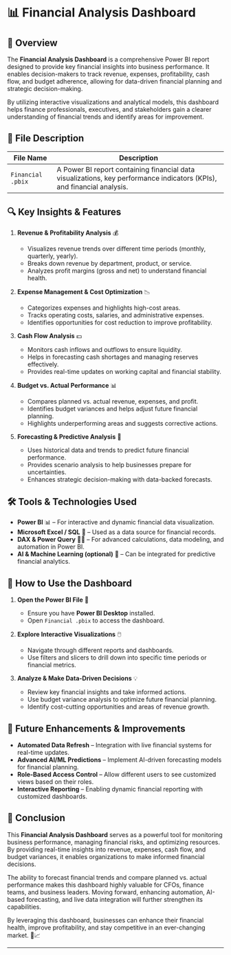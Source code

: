 # 📊 **Financial Analysis Dashboard**  

## 📌 **Overview**  
The **Financial Analysis Dashboard** is a comprehensive Power BI report designed to provide key financial insights into business performance. It enables decision-makers to track revenue, expenses, profitability, cash flow, and budget adherence, allowing for data-driven financial planning and strategic decision-making.  

By utilizing interactive visualizations and analytical models, this dashboard helps finance professionals, executives, and stakeholders gain a clearer understanding of financial trends and identify areas for improvement.  

## 📂 **File Description**  

| File Name        | Description |
|-----------------|-------------|
| `Financial .pbix` | A Power BI report containing financial data visualizations, key performance indicators (KPIs), and financial analysis. |

## 🔍 **Key Insights & Features**  

1. **Revenue & Profitability Analysis** 💰  
   - Visualizes revenue trends over different time periods (monthly, quarterly, yearly).  
   - Breaks down revenue by department, product, or service.  
   - Analyzes profit margins (gross and net) to understand financial health.  

2. **Expense Management & Cost Optimization** 📉  
   - Categorizes expenses and highlights high-cost areas.  
   - Tracks operating costs, salaries, and administrative expenses.  
   - Identifies opportunities for cost reduction to improve profitability.  

3. **Cash Flow Analysis** 💵  
   - Monitors cash inflows and outflows to ensure liquidity.  
   - Helps in forecasting cash shortages and managing reserves effectively.  
   - Provides real-time updates on working capital and financial stability.  

4. **Budget vs. Actual Performance** 📊  
   - Compares planned vs. actual revenue, expenses, and profit.  
   - Identifies budget variances and helps adjust future financial planning.  
   - Highlights underperforming areas and suggests corrective actions.  

5. **Forecasting & Predictive Analysis** 🔮  
   - Uses historical data and trends to predict future financial performance.  
   - Provides scenario analysis to help businesses prepare for uncertainties.  
   - Enhances strategic decision-making with data-backed forecasts.  

## 🛠 **Tools & Technologies Used**  

- **Power BI** 📊 – For interactive and dynamic financial data visualization.  
- **Microsoft Excel / SQL** 📑 – Used as a data source for financial records.  
- **DAX & Power Query** 🧑‍💻 – For advanced calculations, data modeling, and automation in Power BI.  
- **AI & Machine Learning (optional)** 🤖 – Can be integrated for predictive financial analytics.  

## 🚀 **How to Use the Dashboard**  

1. **Open the Power BI File** 📂  
   - Ensure you have **Power BI Desktop** installed.  
   - Open `Financial .pbix` to access the dashboard.  

2. **Explore Interactive Visualizations** 🖱️  
   - Navigate through different reports and dashboards.  
   - Use filters and slicers to drill down into specific time periods or financial metrics.  

3. **Analyze & Make Data-Driven Decisions** 💡  
   - Review key financial insights and take informed actions.  
   - Use budget variance analysis to optimize future financial planning.  
   - Identify cost-cutting opportunities and areas of revenue growth.  

## 📢 **Future Enhancements & Improvements**  

- **Automated Data Refresh** – Integration with live financial systems for real-time updates.  
- **Advanced AI/ML Predictions** – Implement AI-driven forecasting models for financial planning.  
- **Role-Based Access Control** – Allow different users to see customized views based on their roles.  
- **Interactive Reporting** – Enabling dynamic financial reporting with customized dashboards.  

## 🎯 **Conclusion**  

This **Financial Analysis Dashboard** serves as a powerful tool for monitoring business performance, managing financial risks, and optimizing resources. By providing real-time insights into revenue, expenses, cash flow, and budget variances, it enables organizations to make informed financial decisions.  

The ability to forecast financial trends and compare planned vs. actual performance makes this dashboard highly valuable for CFOs, finance teams, and business leaders. Moving forward, enhancing automation, AI-based forecasting, and live data integration will further strengthen its capabilities.  

By leveraging this dashboard, businesses can enhance their financial health, improve profitability, and stay competitive in an ever-changing market. 🚀📈  

---


